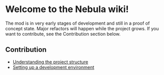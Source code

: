 # Welcome to the Nebula wiki!

The mod is in very early stages of development and still in a proof of concept state. Major refactors will happen while the project grows. If you want to contribute, see the Contribution section below.

## Contribution

 - [Understanding the project structure](https://github.com/hubastard/nebula/wiki/project-structure)
 - [Setting up a development environment](https://github.com/hubastard/nebula/wiki/Setting-up-a-development-environment)